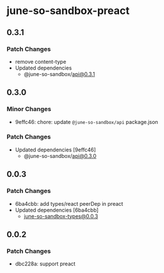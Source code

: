 # june-so-sandbox-preact

## 0.3.1

### Patch Changes

- remove content-type
- Updated dependencies
  - @june-so-sandbox/api@0.3.1

## 0.3.0

### Minor Changes

- 9effc46: chore: update `@june-so-sandbox/api` package.json

### Patch Changes

- Updated dependencies [9effc46]
  - @june-so-sandbox/api@0.3.0

## 0.0.3

### Patch Changes

- 6ba4cbb: add types/react peerDep in preact
- Updated dependencies [6ba4cbb]
  - june-so-sandbox-types@0.0.3

## 0.0.2

### Patch Changes

- dbc228a: support preact
